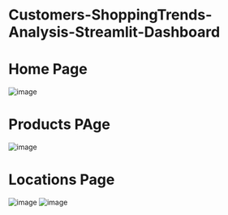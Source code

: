 # Customers-ShoppingTrends-Analysis-Streamlit-Dashboard

# Home Page
![image](https://github.com/modyehab810/Shopping-Trends-Analysis-Streamlit-Dashboard/assets/114261123/0eb506be-7a9b-41a5-9d7a-2615bb0e1e2a)

# Products PAge
![image](https://github.com/modyehab810/Shopping-Trends-Analysis-Streamlit-Dashboard/assets/114261123/c598aaaa-21c0-4df8-8d0d-c9d1cdb404d1)

# Locations Page
![image](https://github.com/modyehab810/Shopping-Trends-Analysis-Streamlit-Dashboard/assets/114261123/a8eaf791-8212-43aa-a2a0-d0ea5205a4f0)
![image](https://github.com/modyehab810/Shopping-Trends-Analysis-Streamlit-Dashboard/assets/114261123/fa05c164-1e2b-4a08-8a15-e72d8e394180)




